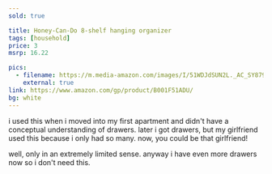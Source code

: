 ```yaml
---
sold: true

title: Honey-Can-Do 8-shelf hanging organizer
tags: [household]
price: 3
msrp: 16.22

pics:
  - filename: https://m.media-amazon.com/images/I/51WDJdSUN2L._AC_SY879_.jpg
    external: true
link: https://www.amazon.com/gp/product/B001F51ADU/
bg: white
---
```


i used this when i moved into my first apartment and didn't have a conceptual
understanding of drawers.  later i got drawers, but my girlfriend used this
because i only had so many.  now, you could be that girlfriend!

well, only in an extremely limited sense.  anyway i have even more drawers now
so i don't need this.
